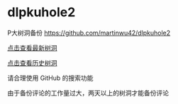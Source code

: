# dlpkuhole2
P大树洞备份 https://github.com/martinwu42/dlpkuhole2

[点击查看最新树洞](https://github.com/martinwu42/dlpkuhole2/blob/master/pkuhole.txt)

[点击查看历史树洞](https://github.com/martinwu42/dlpkuhole2/tree/master/archive)

请合理使用 GitHub 的搜索功能

由于备份评论的工作量过大，两天以上的树洞才能备份评论
